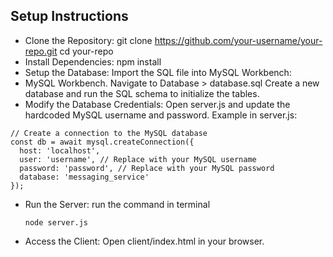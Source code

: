 ## Setup Instructions
*  Clone the Repository:
  git clone https://github.com/your-username/your-repo.git
  cd your-repo
* Install Dependencies:
  npm install
* Setup the Database:
  Import the SQL file into MySQL Workbench:
*  MySQL Workbench.
  Navigate to Database > database.sql
  Create a new database and run the SQL schema to initialize the tables.
* Modify the Database Credentials:
  Open server.js and update the hardcoded MySQL username and password.
  Example in server.js:

```
// Create a connection to the MySQL database
const db = await mysql.createConnection({
  host: 'localhost',
  user: 'username', // Replace with your MySQL username
  password: 'password', // Replace with your MySQL password
  database: 'messaging_service'
});
```
* Run the Server:
  run the command in terminal
  ```
  node server.js
  ```
* Access the Client:
  Open client/index.html in your browser.
